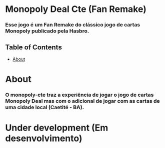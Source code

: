 # Monopoly Deal Cte (Fan Remake)

### Esse jogo é um Fan Remake do clássico jogo de cartas Monopoly publicado pela Hasbro.

## Table of Contents

- [About](#about)

# About <a name = "about"></a>
### O monopoly-cte traz a experiência de jogar o jogo de cartas Monopoly Deal mas com o adicional de jogar com as cartas de uma cidade local (Caetité - BA).

# <h1>Under development (Em desenvolvimento)</h1>